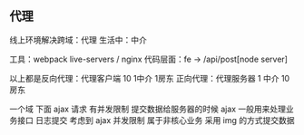 ## 代理
线上环境解决跨域：代理
生活中：中介

工具：webpack live-servers / nginx
代码层面：fe -> /api/post[node server] 

以上都是反向代理：代理客户端
10  1中介   1房东
正向代理：代理服务器
1   中介    10房东

一个域 下面 ajax 请求 有并发限制
提交数据给服务器的时候 ajax 一般用来处理业务接口
日志提交 考虑到 ajax 并发限制 属于非核心业务 采用 img 的方式提交数据  
